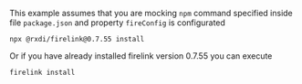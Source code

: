 This example assumes that you are mocking `npm` command specified inside file `package.json` and property `fireConfig` is configurated

```
npx @rxdi/firelink@0.7.55 install
```

Or if you have already installed firelink version 0.7.55 you can execute

```bash
firelink install
```
